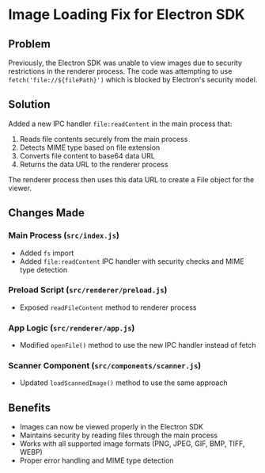 # Image Loading Fix for Electron SDK

## Problem
Previously, the Electron SDK was unable to view images due to security restrictions in the renderer process. The code was attempting to use `fetch('file://${filePath}')` which is blocked by Electron's security model.

## Solution
Added a new IPC handler `file:readContent` in the main process that:

1. Reads file contents securely from the main process
2. Detects MIME type based on file extension
3. Converts file content to base64 data URL
4. Returns the data URL to the renderer process

The renderer process then uses this data URL to create a File object for the viewer.

## Changes Made

### Main Process (`src/index.js`)
- Added `fs` import
- Added `file:readContent` IPC handler with security checks and MIME type detection

### Preload Script (`src/renderer/preload.js`) 
- Exposed `readFileContent` method to renderer process

### App Logic (`src/renderer/app.js`)
- Modified `openFile()` method to use the new IPC handler instead of fetch

### Scanner Component (`src/components/scanner.js`)
- Updated `loadScannedImage()` method to use the same approach

## Benefits
- Images can now be viewed properly in the Electron SDK
- Maintains security by reading files through the main process
- Works with all supported image formats (PNG, JPEG, GIF, BMP, TIFF, WEBP)
- Proper error handling and MIME type detection
